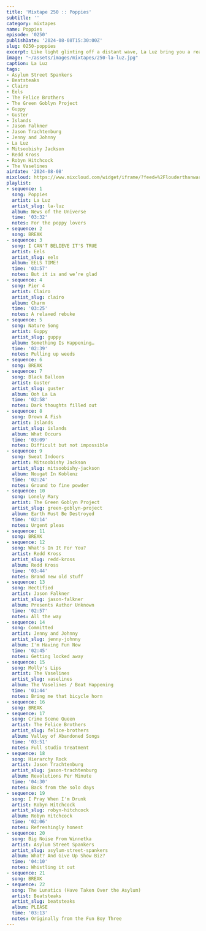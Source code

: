 ```yaml
---
title: 'Mixtape 250 :: Poppies'
subtitle: ''
category: mixtapes
name: Poppies
episode: '0250'
publishDate: '2024-08-08T15:30:00Z'
slug: 0250-poppies
excerpt: Like light glinting off a distant wave, La Luz bring you a realm of possibilities.
image: "~/assets/images/mixtapes/250-la-luz.jpg"
caption: La Luz
tags:
- Asylum Street Spankers
- Beatsteaks
- Clairo
- Eels
- The Felice Brothers
- The Green Goblyn Project
- Guppy
- Guster
- Islands
- Jason Falkner
- Jason Trachtenburg
- Jenny and Johnny
- La Luz
- Mitsoobishy Jackson
- Redd Kross
- Robyn Hitchcock
- The Vaselines
airdate: '2024-08-08'
mixcloud: https://www.mixcloud.com/widget/iframe/?feed=%2Flouderthanwar%2Fthe-mixtape-250-poppies-2024-08-08%2F&hide_artwork=1&hide_cover=1
playlist:
- sequence: 1
  song: Poppies
  artist: La Luz
  artist_slug: la-luz
  album: News of the Universe
  time: '03:32'
  notes: For the poppy lovers
- sequence: 2
  song: BREAK
- sequence: 3
  song: I CAN'T BELIEVE IT'S TRUE
  artist: Eels
  artist_slug: eels
  album: EELS TIME!
  time: '03:57'
  notes: But it is and we’re glad
- sequence: 4
  song: Pier 4
  artist: Clairo
  artist_slug: clairo
  album: Charm
  time: '03:25'
  notes: A relaxed rebuke
- sequence: 5
  song: Nature Song
  artist: Guppy
  artist_slug: guppy
  album: Something Is Happening…
  time: '02:39'
  notes: Pulling up weeds
- sequence: 6
  song: BREAK
- sequence: 7
  song: Black Balloon
  artist: Guster
  artist_slug: guster
  album: Ooh La La
  time: '02:58'
  notes: Dark thoughts filled out
- sequence: 8
  song: Drown A Fish
  artist: Islands
  artist_slug: islands
  album: What Occurs
  time: '03:09'
  notes: Difficult but not impossible
- sequence: 9
  song: Sweat Indoors
  artist: Mitsoobishy Jackson
  artist_slug: mitsoobishy-jackson
  album: Nougat In Koblenz
  time: '02:24'
  notes: Ground to fine powder
- sequence: 10
  song: Lonely Mary
  artist: The Green Goblyn Project
  artist_slug: green-goblyn-project
  album: Earth Must Be Destroyed
  time: '02:14'
  notes: Urgent pleas
- sequence: 11
  song: BREAK
- sequence: 12
  song: What's In It For You?
  artist: Redd Kross
  artist_slug: redd-kross
  album: Redd Kross
  time: '03:44'
  notes: Brand new old stuff
- sequence: 13
  song: Hectified
  artist: Jason Falkner
  artist_slug: jason-falkner
  album: Presents Author Unknown
  time: '02:57'
  notes: All the way
- sequence: 14
  song: Committed
  artist: Jenny and Johnny
  artist_slug: jenny-johnny
  album: I'm Having Fun Now
  time: '02:45'
  notes: Getting locked away
- sequence: 15
  song: Molly's Lips
  artist: The Vaselines
  artist_slug: vaselines
  album: The Vaselines / Beat Happening
  time: '01:44'
  notes: Bring me that bicycle horn
- sequence: 16
  song: BREAK
- sequence: 17
  song: Crime Scene Queen
  artist: The Felice Brothers
  artist_slug: felice-brothers
  album: Valley of Abandoned Songs
  time: '03:51'
  notes: Full studio treatment
- sequence: 18
  song: Hierarchy Rock
  artist: Jason Trachtenburg
  artist_slug: jason-trachtenburg
  album: Revolutions Per Minute
  time: '04:30'
  notes: Back from the solo days
- sequence: 19
  song: I Pray When I'm Drunk
  artist: Robyn Hitchcock
  artist_slug: robyn-hitchcock
  album: Robyn Hitchcock
  time: '02:06'
  notes: Refreshingly honest
- sequence: 20
  song: Big Noise From Winnetka
  artist: Asylum Street Spankers
  artist_slug: asylum-street-spankers
  album: What? And Give Up Show Biz?
  time: '04:10'
  notes: Whistling it out
- sequence: 21
  song: BREAK
- sequence: 22
  song: The Lunatics (Have Taken Over the Asylum)
  artist: Beatsteaks
  artist_slug: beatsteaks
  album: PLEASE
  time: '03:13'
  notes: Originally from the Fun Boy Three
---
```


